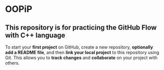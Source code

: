 # OOPiP
This repository is for practicing the GitHub Flow with C++ language
---------------------------------------------------------------------
To start your **first project** on GitHub, create a new repository, **optionally add a README file**, and then **link your local project** to this repository using Git. This allows you to **track changes** and **collaborate** on your project with others. 
